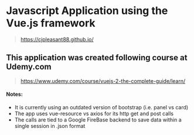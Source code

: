 # Javascript Application using the Vue.js framework

> https://cjpleasant88.github.io/

## This application was created following course at Udemy.com

> https://www.udemy.com/course/vuejs-2-the-complete-guide/learn/

#### Notes:

- It is currently using an outdated version of bootstrap (i.e. panel vs card)
- The app uses vue-resource vs axios for its http get and post calls 
- The calls are tied to a Google FireBase backend to save data within a single session in .json format
